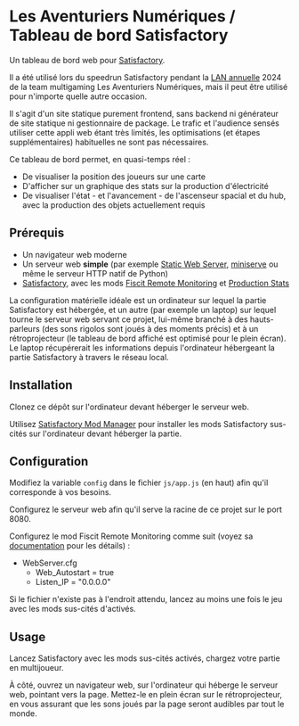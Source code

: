 # Les Aventuriers Numériques / Tableau de bord Satisfactory

Un tableau de bord web pour [Satisfactory](https://www.satisfactorygame.com/).

Il a été utilisé lors du speedrun Satisfactory pendant la [LAN annuelle](https://team-lan.org/lan) 2024 de la team
multigaming Les Aventuriers Numériques, mais il peut être utilisé pour n'importe quelle autre occasion.

Il s'agit d'un site statique purement frontend, sans backend ni générateur de site statique ni gestionnaire de package.
Le trafic et l'audience sensés utiliser cette appli web étant très limités, les optimisations (et étapes supplémentaires)
habituelles ne sont pas nécessaires.

Ce tableau de bord permet, en quasi-temps réel :

  - De visualiser la position des joueurs sur une carte
  - D'afficher sur un graphique des stats sur la production d'électricité
  - De visualiser l'état - et l'avancement - de l'ascenseur spacial et du hub, avec la production des objets actuellement requis

## Prérequis

  - Un navigateur web moderne
  - Un serveur web **simple** (par exemple [Static Web Server](https://static-web-server.net/), [miniserve](https://github.com/svenstaro/miniserve) ou même le serveur HTTP natif de Python)
  - [Satisfactory](https://www.satisfactorygame.com/), avec les mods [Fiscit Remote Monitoring](https://ficsit.app/mod/FicsitRemoteMonitoring) et [Production Stats](https://ficsit.app/mod/3tsvcG3A6gqKX1)

La configuration matérielle idéale est un ordinateur sur lequel la partie Satisfactory est hébergée, et un autre (par
exemple un laptop) sur lequel tourne le serveur web servant ce projet, lui-même branché à des hauts-parleurs (des sons
rigolos sont joués à des moments précis) et à un rétroprojecteur (le tableau de bord affiché est optimisé pour le plein
écran). Le laptop récupérerait les informations depuis l'ordinateur hébergeant la partie Satisfactory à travers le réseau
local.

## Installation

Clonez ce dépôt sur l'ordinateur devant héberger le serveur web.

Utilisez [Satisfactory Mod Manager](https://docs.ficsit.app/satisfactory-modding/latest/ForUsers/SatisfactoryModManager.html)
pour installer les mods Satisfactory sus-cités sur l'ordinateur devant héberger la partie.

## Configuration

Modifiez la variable `config` dans le fichier `js/app.js` (en haut) afin qu'il corresponde à vos besoins.

Configurez le serveur web afin qu'il serve la racine de ce projet sur le port 8080.

Configurez le mod Fiscit Remote Monitoring comme suit (voyez sa [documentation](https://docs.ficsit.app/ficsitremotemonitoring/latest/index.html)
pour les détails) :

  - WebServer.cfg
    - Web_Autostart = true
    - Listen_IP = "0.0.0.0"

Si le fichier n'existe pas à l'endroit attendu, lancez au moins une fois le jeu avec les mods sus-cités d'activés.

## Usage

Lancez Satisfactory avec les mods sus-cités activés, chargez votre partie en multijoueur.

À côté, ouvrez un navigateur web, sur l'ordinateur qui héberge le serveur web, pointant vers la page. Mettez-le en
plein écran sur le rétroprojecteur, en vous assurant que les sons joués par la page seront audibles par tout le monde.